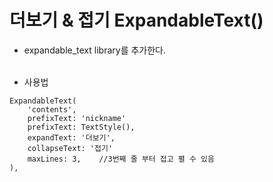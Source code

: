 # 더보기 & 접기 ExpandableText()
- expandable_text library를 추가한다.
<br><br>

- 사용법
```
ExpandableText(
    'contents',
    prefixText: 'nickname'
    prefixText: TextStyle(),
    expandText: '더보기',
    collapseText: '접기'
    maxLines: 3,    //3번째 줄 부터 접고 펼 수 있음
),
```
